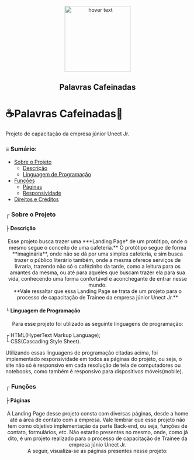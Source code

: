 <div align="center">
  <img src="https://github.com/pdroliveira1/ProjetoCapacitacaoUnect/blob/main/Projeto/Assets/logo_branca.svg" width="180" title="hover text">
</div>

<h2 align="center">Palavras Cafeinadas</h2>

# ☕Palavras Cafeinadas📕
Projeto de capacitação da empresa júnior Unect Jr.

### ≡ Sumário:


<!--ts-->
  * [Sobre o Projeto](#about)
    * [Descrição](#description)
    * [Linguagem de Programação](#programLanguage)
  * [Funções](#feature)
    * [Páginas](#pages)
    * [Responsividade](#responsive)
  * [Direitos e Créditos](#copyright)
<!--te-->

### ┌ Sobre o Projeto <a name="about"></a>

#### ├ Descrição <a name="description"></a>

 <p align="center">
  Esse projeto busca trazer uma ***Landing Page* de um protótipo, onde o mesmo segue o conceito de uma cafeteria.** O protótipo segue de forma **imaginária**, onde não se dá por uma simples cafeteria, e sim busca trazer o público literário também, onde a mesma oferece serviços de livraria, trazendo não só o cafézinho da tarde, como a leitura para os amantes da mesma, ou até para aqueles que buscam trazer ela para sua vida, conhecendo uma forma confortável e aconchegante de entrar nesse mundo.<br>
  **Vale ressaltar que essa Landing Page se trata de um projeto para o processo de capacitação de Trainee da empresa júnior Unect Jr.**
</p>
 
 #### └ Linguagem de Programação <a name="programLanguage"></a>
 
 <p align="center">
  Para esse projeto foi utilizado as seguinte linguagens de programação:
  
  </p>
  <p>
    ┌ HTML(HyperText Markup Language);<br>
    └ CSS(Cascading Style Sheet).
  </p>
<p align="center">
  
  Utilizando essas linguagens de programação citadas acima, foi implementado responsividade em todos as páginas do projeto, ou seja, o site não só é responsivo em cada resolução de tela de computadores ou notebooks, como também é responsivo para dispositivos móveis(mobile).
  </p>

### ┌ Funções <a name="feature"></a>

#### ├ Páginas <a name="pages"></a>

<p align="center">
  A Landing Page desse projeto consta com diversas páginas, desde a home até a área de contato com a empresa. Vale lembrar que esse projeto não tem como objetivo implementação da parte Back-end, ou seja, funções de contato, formulários, etc. Não estarão presentes no mesmo, onde, como já dito, é um projeto realizado para o processo de capacitação de Trainee da empresa júnio Unect Jr.<br>
  A seguir, visualiza-se as páginas presentes nesse projeto:
</p>
